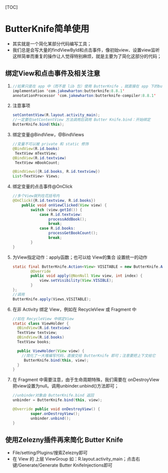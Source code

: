 [TOC]

# ButterKnife简单使用

* 其实就是一个简化某部分代码编写工具；
* 我们总是会写大量的findViewById和点击事件，像初始view、设置view监听这样简单而重复的操作让人觉得特别麻烦，就是主要为了简化这部分的代码；

## 绑定View和点击事件及相关注意

1. ~~~java
   //如果只是在 app 中（而不是 lib 包）使用 ButterKnife ，就直接在 app 下的bulid.gradle中添加即可
   implementation 'com.jakewharton:butterknife:8.8.1'
   annotationProcessor 'com.jakewharton:butterknife-compiler:8.8.1'
   ~~~

2. 注意事项

   ~~~java
   setContentView(R.layout.activity_main);
   //一定要在setContentView 方法调用后调用 Butter Knife.bind：开始绑定
   ButterKnife.bind(this);
   ~~~

3. 绑定变量@BindView，@BindViews

   ~~~java
   //变量不可以被 private 和 static 修饰 
   @BindView(R.id.books)
    TextView mTextView;
   @BindView(R.id.textview)
    TextView mBookCount;

   @BindViews({R.id.books, R.id.textview})
   List<TextView> Views;
   ~~~

4. 绑定变量的点击事件@OnClick

   ~~~java
   //多个View就列在花括号内
   @OnClick({R.id.textview, R.id.books})
       public void onViewClicked(View view) {
           switch (view.getId()) {
               case R.id.textview:
                   processAddBook();
                   break;
               case R.id.books:
                   processGetBookCount();
                   break;
           }
   }
   ~~~

5. 为View指定动作：apply函数；也可以给 View的集合 设置统一的动作

   ~~~java
   static final ButterKnife.Action<View> VISITABLE = new ButterKnife.Action<View>() {
           @Override
           public void apply(@NonNull View view, int index) {
               view.setVisibility(View.VISIBLE);
           }
   };
   //调用
   ButterKnife.apply(Views,VISITABLE);
   ~~~

6. 在非 Activity 绑定 View，例如在 RecycleView 或 Fragment 中

   ~~~java
   //如在 RecycleView 中绑定View
   static class ViewHolder {
     @BindView(R.id.textview)
     TextView textview;
     @BindView(R.id.books) 
     TextView books;

     public ViewHolder(View view) {
       //简化了一大堆编写代码，直接交给 ButterKnife 即可；注意要把上下文给它
        ButterKnife.bind(this, view);
     }
   }
   ~~~

7. 在 Fragment 中需要注意，由于生命周期特殊，我们需要在 onDestroyView 把view设置为null。调用unbinder.unbind()方法即可；

   ~~~java
   //unbinder对象由 ButterKnife.bind 返回
   unbinder = ButterKnife.bind(this, view);

   @Override public void onDestroyView() {
           super.onDestroyView();
           unbinder.unbind();
   }
   ~~~

## 使用Zelezny插件再来简化 Butter Knife

* File/setting/Plugins/搜索Zelezny即可
* 在 View 的 上层 ViewGroup 如：R.layout.activity_main；点击右键/Generate/Generate Butter KnifeInjections即可



